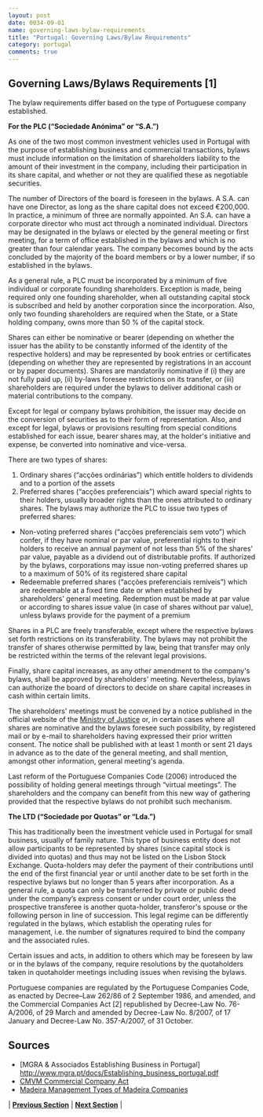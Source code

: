 ```yaml
---
layout: post
date: 0034-09-01
name: governing-laws-bylaw-requirements
title: "Portugal: Governing Laws/Bylaw Requirements"
category: portugal
comments: true
---
```


## Governing Laws/Bylaws Requirements  [1]

The bylaw requirements differ based on the type of Portuguese company established.

**For the PLC (“Sociedade Anónima” or “S.A.”)** 

As one of the two most common investment vehicles used in Portugal with the purpose of establishing business and commercial transactions, bylaws must include information on the limitation of shareholders liability to the amount of their investment in the company, including their participation in its share capital, and whether or not they are qualified these as negotiable securities.

The number of Directors of the board is foreseen in the bylaws. A S.A. can have one Director, as long as the share capital does not exceed €200,000. In practice, a minimum of three are normally appointed. An S.A. can have a corporate director who must act through a nominated individual. Directors may be designated in the bylaws or elected by the general meeting or first meeting, for a term of office established in the bylaws and which is no greater than four calendar years.  The company becomes bound by the acts concluded by the majority of the board members or by a lower number, if so established in the bylaws.

As a general rule, a PLC must be incorporated by a minimum of five individual or corporate founding shareholders. Exception is made, being required only one founding shareholder, when all outstanding capital stock is subscribed and held by another corporation since the incorporation. Also, only two founding shareholders are required when the State, or a State holding company, owns more than 50 % of the capital stock. 

Shares can either be nominative or bearer (depending on whether the issuer has the ability to be constantly informed of the identity of the respective holders) and may be represented by book entries or certificates (depending on whether they are represented by registrations in an account or by paper documents). Shares are mandatorily nominative if (i) they are not fully paid up, (ii) by-laws foresee restrictions on its transfer, or (iii) shareholders are required under the bylaws to deliver additional cash or material contributions to the company.

Except for legal or company bylaws prohibition, the issuer may decide on the conversion of securities as to their form of representation. Also, and except for legal, bylaws or provisions resulting from special conditions established for each issue, bearer shares may, at the holder's initiative and expense, be converted into nominative and vice-versa. 

There are two types of shares: 
1. Ordinary shares (“acções ordinárias”) which entitle holders to dividends and to a portion of the assets
2. Preferred shares (“acções preferenciais”) which award special rights to their holders, usually broader rights than the ones attributed to ordinary shares. The bylaws may authorize the PLC to issue two types of preferred shares: 
- Non-voting preferred shares (“acções preferenciais sem voto”) which confer, if they have nominal or par value, preferential rights to their holders to receive an annual payment of not less than 5% of the shares' par value, payable as a dividend out of distributable profits. If authorized by the bylaws, corporations may issue non-voting preferred shares up to a maximum of 50% of its registered share capital
- Redeemable preferred shares (“acções preferenciais remíveis”) which are redeemable at a fixed time date or when established by shareholders' general meeting. Redemption must be made at par value or according to shares issue value (in case of shares without par value), unless bylaws provide for the payment of a premium

Shares in a PLC are freely transferable, except where the respective bylaws set forth restrictions on its transferability. The bylaws may not prohibit the transfer of shares otherwise permitted by law, being that transfer may only be restricted within the terms of the relevant legal provisions. 

Finally, share capital increases, as any other amendment to the company's bylaws, shall be approved by shareholders' meeting. Nevertheless, bylaws can authorize the board of directors to decide on share capital increases in cash within certain limits. 

The shareholders' meetings must be convened by a notice published in the official website of the [Ministry of Justice](http://publicacoes.mj.pt/) or, in certain cases where all shares are nominative and the bylaws foresee such possibility, by registered mail or by e-mail to shareholders having expressed their prior written consent. The notice shall be published with at least 1 month or sent 21 days in advance as to the date of the general meeting, and shall mention, amongst other information, general meeting's agenda. 

Last reform of the Portuguese Companies Code (2006) introduced the possibility of holding general meetings through “virtual meetings”. The shareholders and the company can benefit from this new way of gathering provided that the respective bylaws do not prohibit such mechanism. 

**The LTD (“Sociedade por Quotas” or “Lda.”)**

This has traditionally been the investment vehicle used in Portugal for small business, usually of family nature. This type of business entity does not allow participants to be represented by shares (since capital stock is divided into quotas) and thus may not be listed on the Lisbon Stock Exchange.  Quota-holders may defer the payment of their contributions until the end of the first financial year or until another date to be set forth in the respective bylaws but no longer than 5 years after incorporation. As a general rule, a quota can only be transferred by private or public deed under the company’s express consent or under court order, unless the prospective transferee is another quota-holder, transferor's spouse or the following person in line of succession. This legal regime can be differently regulated in the bylaws, which establish the operating rules for management, i.e. the number of signatures required to bind the company and the associated rules.

Certain issues and acts, in addition to others which may be foreseen by law or in the bylaws of the company, require resolutions by the quotaholders taken in quotaholder meetings including issues when revising the bylaws.

Portuguese companies are regulated by the Portuguese Companies Code, as enacted by Decree–Law 262/86 of 2 September 1986, and amended, and the Commercial Companies Act [2] republished by Decree-Law No. 76-A/2006, of 29 March and amended by Decree-Law No. 8/2007, of 17 January and Decree-Law No. 357-A/2007, of 31 October.

## Sources

- [MGRA & Associados Establishing Business in Portugal] http://www.mgra.pt/docs/Establishing_business_portugal.pdf 
- [CMVM Commercial Company Act](http://www.cmvm.pt/en/Legislacao/LegislacaoComplementar/EmitentesOfertasInformcaoValoresMobiliarios/Pages/Commercial-Company-Act.aspx?v=)
- [Madeira Management Types of Madeira Companies](http://www.madeira-management.com/documents/Types_of_Madeira_Companies.pdf) 

| **[Previous Section]( https://neo-project.github.io/global-blockchain-compliance-hub//portugal/portugal-tax-and-auditing-requirements.html)** | **[Next Section]( https://neo-project.github.io/global-blockchain-compliance-hub//portugal/portugal-laws-token-sales.html)** |
